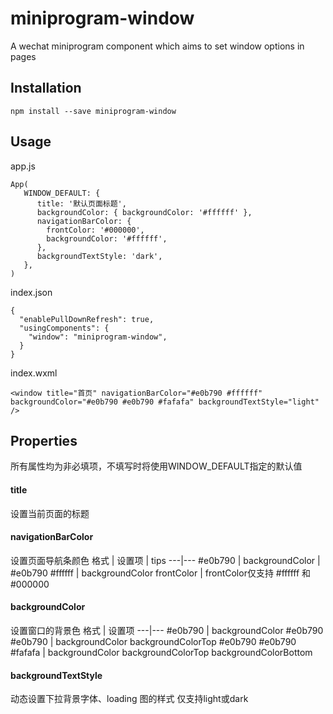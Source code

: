 # miniprogram-window
A wechat miniprogram component which aims to set window options in pages 

## Installation
```
npm install --save miniprogram-window
```
## Usage
app.js
```
App(
   WINDOW_DEFAULT: {
      title: '默认页面标题',
      backgroundColor: { backgroundColor: '#ffffff' },
      navigationBarColor: {
        frontColor: '#000000',
        backgroundColor: '#ffffff',
      },
      backgroundTextStyle: 'dark',
   },
)
```
index.json
```
{
  "enablePullDownRefresh": true,
  "usingComponents": {
    "window": "miniprogram-window",
  }
}
```
index.wxml
```
<window title="首页" navigationBarColor="#e0b790 #ffffff" backgroundColor="#e0b790 #e0b790 #fafafa" backgroundTextStyle="light" />
```

## Properties
所有属性均为非必填项，不填写时将使用WINDOW_DEFAULT指定的默认值
#### title
设置当前页面的标题

#### navigationBarColor
设置页面导航条颜色
格式 | 设置项 | tips
---|---
#e0b790 | backgroundColor |
#e0b790 #ffffff | backgroundColor frontColor | frontColor仅支持 #ffffff 和 #000000

#### backgroundColor
设置窗口的背景色
格式 | 设置项
---|---
#e0b790 | backgroundColor
#e0b790 #e0b790 | backgroundColor backgroundColorTop
#e0b790 #e0b790 #fafafa | backgroundColor backgroundColorTop backgroundColorBottom

#### backgroundTextStyle
动态设置下拉背景字体、loading 图的样式
仅支持light或dark
